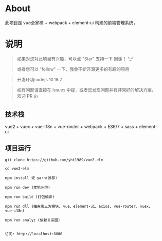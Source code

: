 
# About

此项目是 vue全家桶 + webpack + element-ui 构建的前端管理系统，


# 说明

>  如果对您对此项目有兴趣，可以点 "Star" 支持一下 谢谢！ ^_^

>  或者您可以 "follow" 一下，我会不断开源更多的有趣的项目

>  开发环境nodejs 10.16.2

>  如有问题请直接在 Issues 中提，或者您发现问题并有非常好的解决方案，欢迎 PR 👍




## 技术栈

vue2 + vuex + vue-i18n + vue-router + webpack + ES6/7 + sass + element-ui


## 项目运行


```
git clone https://github.com/yht1989/vue2-elm  

cd vue2-elm

npm install 或 yarn(推荐)

npm run dev (本地环境)

npm run build (打包编译)

npm run dll (抽离第三方模块, vue、element-ui、axios, vue-router, vuex, vue-i18n)

npm run analyz (依赖关系图)


访问: http://localhost:8080

```